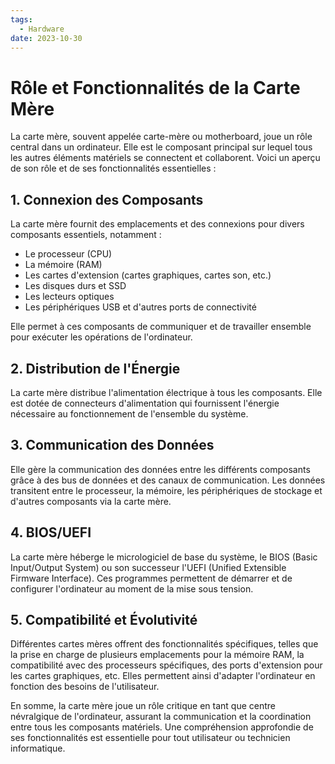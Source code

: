 ```yaml
---
tags:
  - Hardware
date: 2023-10-30
---
```

# Rôle et Fonctionnalités de la Carte Mère

La carte mère, souvent appelée carte-mère ou motherboard, joue un rôle central dans un ordinateur. Elle est le composant principal sur lequel tous les autres éléments matériels se connectent et collaborent. Voici un aperçu de son rôle et de ses fonctionnalités essentielles :

## 1. Connexion des Composants

La carte mère fournit des emplacements et des connexions pour divers composants essentiels, notamment :
- Le processeur (CPU)
- La mémoire (RAM)
- Les cartes d'extension (cartes graphiques, cartes son, etc.)
- Les disques durs et SSD
- Les lecteurs optiques
- Les périphériques USB et d'autres ports de connectivité

Elle permet à ces composants de communiquer et de travailler ensemble pour exécuter les opérations de l'ordinateur.

## 2. Distribution de l'Énergie

La carte mère distribue l'alimentation électrique à tous les composants. Elle est dotée de connecteurs d'alimentation qui fournissent l'énergie nécessaire au fonctionnement de l'ensemble du système.

## 3. Communication des Données

Elle gère la communication des données entre les différents composants grâce à des bus de données et des canaux de communication. Les données transitent entre le processeur, la mémoire, les périphériques de stockage et d'autres composants via la carte mère.

## 4. BIOS/UEFI

La carte mère héberge le micrologiciel de base du système, le BIOS (Basic Input/Output System) ou son successeur l'UEFI (Unified Extensible Firmware Interface). Ces programmes permettent de démarrer et de configurer l'ordinateur au moment de la mise sous tension.

## 5. Compatibilité et Évolutivité

Différentes cartes mères offrent des fonctionnalités spécifiques, telles que la prise en charge de plusieurs emplacements pour la mémoire RAM, la compatibilité avec des processeurs spécifiques, des ports d'extension pour les cartes graphiques, etc. Elles permettent ainsi d'adapter l'ordinateur en fonction des besoins de l'utilisateur.

En somme, la carte mère joue un rôle critique en tant que centre névralgique de l'ordinateur, assurant la communication et la coordination entre tous les composants matériels. Une compréhension approfondie de ses fonctionnalités est essentielle pour tout utilisateur ou technicien informatique.
